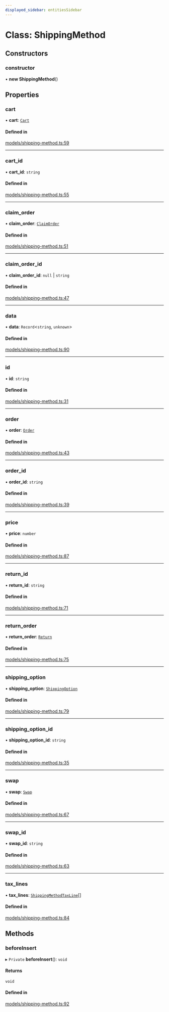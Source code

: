 ```yaml
---
displayed_sidebar: entitiesSidebar
---
```


# Class: ShippingMethod

## Constructors

### constructor

• **new ShippingMethod**()

## Properties

### cart

• **cart**: [`Cart`](Cart.md)

#### Defined in

[models/shipping-method.ts:59](https://github.com/medusajs/medusa/blob/f7a63f178/packages/medusa/src/models/shipping-method.ts#L59)

___

### cart\_id

• **cart\_id**: `string`

#### Defined in

[models/shipping-method.ts:55](https://github.com/medusajs/medusa/blob/f7a63f178/packages/medusa/src/models/shipping-method.ts#L55)

___

### claim\_order

• **claim\_order**: [`ClaimOrder`](ClaimOrder.md)

#### Defined in

[models/shipping-method.ts:51](https://github.com/medusajs/medusa/blob/f7a63f178/packages/medusa/src/models/shipping-method.ts#L51)

___

### claim\_order\_id

• **claim\_order\_id**: ``null`` \| `string`

#### Defined in

[models/shipping-method.ts:47](https://github.com/medusajs/medusa/blob/f7a63f178/packages/medusa/src/models/shipping-method.ts#L47)

___

### data

• **data**: `Record`<`string`, `unknown`\>

#### Defined in

[models/shipping-method.ts:90](https://github.com/medusajs/medusa/blob/f7a63f178/packages/medusa/src/models/shipping-method.ts#L90)

___

### id

• **id**: `string`

#### Defined in

[models/shipping-method.ts:31](https://github.com/medusajs/medusa/blob/f7a63f178/packages/medusa/src/models/shipping-method.ts#L31)

___

### order

• **order**: [`Order`](Order.md)

#### Defined in

[models/shipping-method.ts:43](https://github.com/medusajs/medusa/blob/f7a63f178/packages/medusa/src/models/shipping-method.ts#L43)

___

### order\_id

• **order\_id**: `string`

#### Defined in

[models/shipping-method.ts:39](https://github.com/medusajs/medusa/blob/f7a63f178/packages/medusa/src/models/shipping-method.ts#L39)

___

### price

• **price**: `number`

#### Defined in

[models/shipping-method.ts:87](https://github.com/medusajs/medusa/blob/f7a63f178/packages/medusa/src/models/shipping-method.ts#L87)

___

### return\_id

• **return\_id**: `string`

#### Defined in

[models/shipping-method.ts:71](https://github.com/medusajs/medusa/blob/f7a63f178/packages/medusa/src/models/shipping-method.ts#L71)

___

### return\_order

• **return\_order**: [`Return`](Return.md)

#### Defined in

[models/shipping-method.ts:75](https://github.com/medusajs/medusa/blob/f7a63f178/packages/medusa/src/models/shipping-method.ts#L75)

___

### shipping\_option

• **shipping\_option**: [`ShippingOption`](ShippingOption.md)

#### Defined in

[models/shipping-method.ts:79](https://github.com/medusajs/medusa/blob/f7a63f178/packages/medusa/src/models/shipping-method.ts#L79)

___

### shipping\_option\_id

• **shipping\_option\_id**: `string`

#### Defined in

[models/shipping-method.ts:35](https://github.com/medusajs/medusa/blob/f7a63f178/packages/medusa/src/models/shipping-method.ts#L35)

___

### swap

• **swap**: [`Swap`](Swap.md)

#### Defined in

[models/shipping-method.ts:67](https://github.com/medusajs/medusa/blob/f7a63f178/packages/medusa/src/models/shipping-method.ts#L67)

___

### swap\_id

• **swap\_id**: `string`

#### Defined in

[models/shipping-method.ts:63](https://github.com/medusajs/medusa/blob/f7a63f178/packages/medusa/src/models/shipping-method.ts#L63)

___

### tax\_lines

• **tax\_lines**: [`ShippingMethodTaxLine`](ShippingMethodTaxLine.md)[]

#### Defined in

[models/shipping-method.ts:84](https://github.com/medusajs/medusa/blob/f7a63f178/packages/medusa/src/models/shipping-method.ts#L84)

## Methods

### beforeInsert

▸ `Private` **beforeInsert**(): `void`

#### Returns

`void`

#### Defined in

[models/shipping-method.ts:92](https://github.com/medusajs/medusa/blob/f7a63f178/packages/medusa/src/models/shipping-method.ts#L92)
